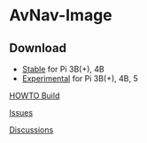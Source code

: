 # AvNav-Image

## Download

- [Stable](https://www.free-x.de/raspbian/bullseye/) for Pi 3B(+), 4B
- [Experimental](https://www.free-x.de/raspbian/bookworm/experimental/) for Pi 3B(+), 4B, 5

[HOWTO Build](./doc/howto-build.md)

[Issues](https://github.com/free-x/AvNav-Image/issues)

[Discussions](https://github.com/free-x/AvNav-Image/discussions)
